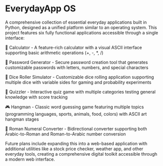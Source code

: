 # EverydayApp OS



A comprehensive collection of essential everyday applications built in Python, designed as a unified platform similar to an operating system. This project features six fully functional applications accessible through a single interface:

🧮 Calculator - A feature-rich calculator with a visual ASCII interface supporting basic arithmetic operations (+, -, *, /)

🔐 Password Generator - Secure password creation tool that generates customizable passwords with letters, numbers, and special characters

🎲 Dice Roller Simulator - Customizable dice rolling application supporting multiple dice with variable sides for gaming and probability experiments

🧠 Quizzler - Interactive quiz game with multiple categories testing general knowledge with score tracking

🎮 Hangman - Classic word guessing game featuring multiple topics (programming languages, sports, animals, food, colors) with ASCII art hangman stages

🧮 Roman Numeral Converter - Bidirectional converter supporting both Arabic-to-Roman and Roman-to-Arabic number conversion

Future plans include expanding this into a web-based application with additional utilities like a stock price checker, weather app, and other everyday tools, creating a comprehensive digital toolkit accessible through a modern web interface.
